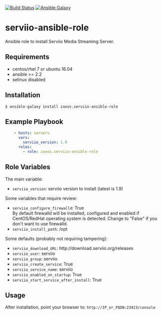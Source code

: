 [![Build Status](https://travis-ci.org/zaxos/serviio-ansible-role.svg?branch=master)](https://travis-ci.org/zaxos/serviio-ansible-role)
[![Ansible Galaxy](https://img.shields.io/badge/galaxy-_zaxos.serviio--ansible--role-blue.svg)](https://galaxy.ansible.com/zaxos/serviio-ansible-role/)

serviio-ansible-role
====================

Ansible role to install Serviio Media Streaming Server.

Requirements
------------
* centos/rhel 7 or ubuntu 16.04
* ansible >= 2.2
* selinux disabled

Installation
------------
```
$ ansible-galaxy install zaxos.serviio-ansible-role
```

Example Playbook
----------------
```yaml
    - hosts: servers
      vars:
        serviio_version: 1.9
      roles:
        - role: zaxos.serviio-ansible-role
```

Role Variables
--------------
The main variable:
- `serviio_version`: serviio version to install (latest is 1.9)

Some variables that require review:
- `serviio_configure_firewalld`: True   
By default firewalld will be installed, configured and enabled if CentOS/RedHat operating system is detected. Change to "False" if you don't want to use firewalld.
- `serviio_install_path`: /opt

Some defaults (probably not requiring tampering):
- `serviio_download_URL`: http://<i></i>download.serviio.org/releases
- `serviio_user`: serviio
- `serviio_group`: serviio
- `serviio_create_service`: True
- `serviio_service_name`: serviio
- `serviio_enabled_on_startup`: True
- `serviio_start_service_after_install`: True

Usage
-----
After installation, point your browser to: `http://IP_or_FQDN:23423/console`
